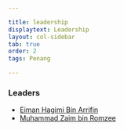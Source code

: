```yaml
---

title: leadership
displaytext: Leadership
layout: col-sidebar
tab: true
order: 2
tags: Penang

---
```


### Leaders
* [Eiman Hagimi Bin Arrifin](mailto:eiman.haqimi@owasp.org)
* [Muhammad Zaim bin Romzee](mailto:zaim.romzee@owasp.org)
